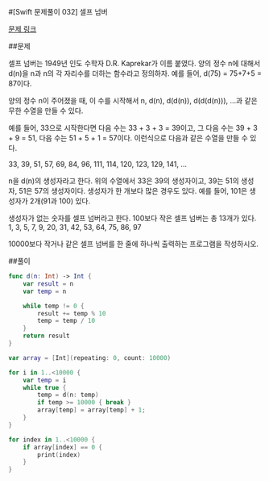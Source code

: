 #[Swift 문제풀이 032] 셀프 넘버

[문제 링크](https://www.acmicpc.net/problem/4673)

##문제

셀프 넘버는 1949년 인도 수학자 D.R. Kaprekar가 이름 붙였다. 양의 정수 n에 대해서 d(n)을 n과 n의 각 자리수를 더하는 함수라고 정의하자. 예를 들어, d(75) = 75+7+5 = 87이다.


양의 정수 n이 주어졌을 때, 이 수를 시작해서 n, d(n), d(d(n)), d(d(d(n))), ...과 같은 무한 수열을 만들 수 있다. 


예를 들어, 33으로 시작한다면 다음 수는 33 + 3 + 3 = 39이고, 그 다음 수는 39 + 3 + 9 = 51, 다음 수는 51 + 5 + 1 = 57이다. 이런식으로 다음과 같은 수열을 만들 수 있다.


33, 39, 51, 57, 69, 84, 96, 111, 114, 120, 123, 129, 141, ...


n을 d(n)의 생성자라고 한다. 위의 수열에서 33은 39의 생성자이고, 39는 51의 생성자, 51은 57의 생성자이다. 생성자가 한 개보다 많은 경우도 있다. 예를 들어, 101은 생성자가 2개(91과 100) 있다. 


생성자가 없는 숫자를 셀프 넘버라고 한다. 100보다 작은 셀프 넘버는 총 13개가 있다. 1, 3, 5, 7, 9, 20, 31, 42, 53, 64, 75, 86, 97


10000보다 작거나 같은 셀프 넘버를 한 줄에 하나씩 출력하는 프로그램을 작성하시오.

##풀이

```swift 
func d(n: Int) -> Int {
    var result = n
    var temp = n

    while temp != 0 {
        result += temp % 10
        temp = temp / 10
    }
    return result
}

var array = [Int](repeating: 0, count: 10000)

for i in 1..<10000 {
    var temp = i
    while true {
        temp = d(n: temp)
        if temp >= 10000 { break }
        array[temp] = array[temp] + 1;
    }
}

for index in 1..<10000 {
    if array[index] == 0 {
        print(index)
    }
}
```
